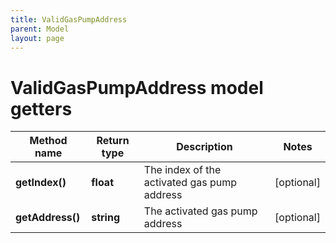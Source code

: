 ```yaml
---
title: ValidGasPumpAddress
parent: Model
layout: page
---
```


# ValidGasPumpAddress model getters

Method name | Return type | Description | Notes
------------ | ------------- | ------------- | -------------
**getIndex()** | **float** | The index of the activated gas pump address | [optional]
**getAddress()** | **string** | The activated gas pump address | [optional]

